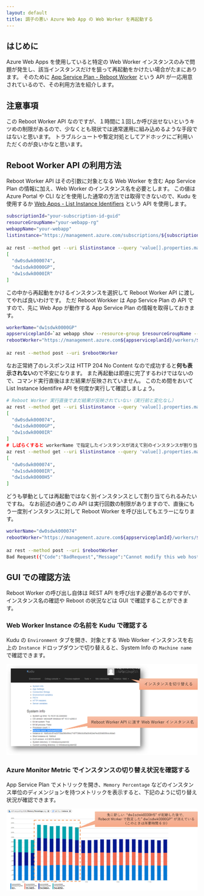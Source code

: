```yaml
---
layout: default
title: 調子の悪い Azure Web App の Web Worker を再起動する
---
```


## はじめに

Azure Web Apps を使用していると特定の Web Worker インスタンスのみで問題が発生し、該当インスタンスだけを狙って再起動をかけたい場合がたまにあります。
そのために [App Service Plan - Reboot Worker](https://docs.microsoft.com/en-us/rest/api/appservice/app-service-plans/reboot-worker) という API が一応用意されているので、その利用方法を紹介します。

## 注意事項

この Reboot Worker API なのですが、１時間に１回しか呼び出せないというキツめの制限があるので、少なくとも現状では通常運用に組み込めるような手段ではないと思います。
トラブルシュートや暫定対処としてアドホックにご利用いただくのが良いかなと思います。

## Reboot Worker API の利用方法

Reboot Worker API はその引数に対象となる Web Worker を含む App Service Plan の情報に加え、Web Worker のインスタンス名を必要とします。
この値は Azure Portal や CLI などを使用した通常の方法では取得できないので、Kudu を使用するか [Web Apps - List Instance Identifiers](https://docs.microsoft.com/ja-jp/rest/api/appservice/web-apps/list-instance-identifiers) という API を使用します。

```bash
subscriptionId="your-subscription-id-guid"
resourceGroupName="your-webapp-rg"
webappName="your-webapp"
listinstance="https://management.azure.com/subscriptions/${subscriptionId}/resourceGroups/${resourceGroupName}/providers/Microsoft.Web/sites/${webappName}/instances?api-version=2019-08-01"

az rest --method get --uri $listinstance --query 'value[].properties.machineName'
[
  "dw0sdwk000074",
  "dw1sdwk0000GP",
  "dw1sdwk0000IR"
]
```

この中から再起動をかけるインスタンスを選択して Reboot Worker API に渡してやれば良いわけです。
ただ Reboot Workker は App Service Plan の API ですので、先に Web App が動作する App Service Plan の情報を取得しておきます。

```bash
workerName="dw1sdwk0000GP"
appserviceplanId=`az webapp show --resource-group $resourceGroupName --name $webappName --output tsv --query "appServicePlanId"`
rebootWorker="https://management.azure.com${appserviceplanId}/workers/${workerName}/reboot?api-version=2019-08-01"

az rest --method post --uri $rebootWorker
```

なお正常終了のレスポンスは HTTP 204 No Content なので成功すると**何も表示されない**ので不安になります。
また再起動は即座に完了するわけではないので、コマンド実行直後はまだ結果が反映されていません。
このため間をおいて List Instance Identifire API を何度か実行して確認しましょう。

```bash
# Reboot Worker 実行直後でまだ結果が反映されていない（実行前と変化なし）
az rest --method get --uri $listinstance --query 'value[].properties.machineName'
[
  "dw0sdwk000074",
  "dw1sdwk0000GP",
  "dw1sdwk0000IR"
]
# しばらくすると workerName で指定したインスタンスが消えて別のインスタンスが割り当てられる
az rest --method get --uri $listinstance --query 'value[].properties.machineName'
[
  "dw0sdwk000074",
  "dw1sdwk0000IR",
  "dw1sdwk0000H5"
]
```

どうも挙動としては再起動ではなく別インスタンスとして割り当てられるみたいですね。
なお前述の通りこの API は実行回数の制限がありますので、直後にもう一度別インスタンスに対して Reboot Worker を呼び出してもエラーになります。

```bash
workerName="dw0sdwk000074"
rebootWorker="https://management.azure.com${appserviceplanId}/workers/${workerName}/reboot?api-version=2019-08-01"

az rest --method post --uri $rebootWorker
Bad Request({"Code":"BadRequest","Message":"Cannot modify this web hosting plan because another operation is in progress. Conflicting operation details: Another reboot operation is still in progress for server farm with id 'appserviceplanName'.\r\nProcedure: runtime.workers_requestWorkerReboot_v106","Target":null,"Details":[{"Message":"Cannot modify this web hosting plan because another operation is in progress. Conflicting operation details: Another reboot operation is still in progress for server farm with id 'appserviceplanName'.\r\nProcedure: runtime.workers_requestWorkerReboot_v106"},{"Code":"BadRequest"},{"ErrorEntity":{"ExtendedCode":"11008","MessageTemplate":"Cannot modify this web hosting plan because another operation is in progress. Conflicting operation details: {0}","Parameters":["Another reboot operation is still in progress for server farm with id 'appserviceplanName'.\r\nProcedure: runtime.workers_requestWorkerReboot_v106"],"Code":"BadRequest","Message":"Cannot modify this web hosting plan because another operation is in progress. Conflicting operation details: Another reboot operation is still in progress for server farm with id 'appserviceplanName'.\r\nProcedure: runtime.workers_requestWorkerReboot_v106"}}],"Innererror":null})
```

## GUI での確認方法

Reboot Worker の呼び出し自体は REST API を呼び出す必要があるのですが、インスタンス名の確認や Reboot の状況などは GUI で確認することができます。

### Web Worker Instance の名前を Kudu で確認する

Kudu の `Environment` タブを開き、対象とする Web Worker インスタンスを右上の `Instance` ドロップダウンで切り替えると、System Info の `Machine name` で確認できます。

![](./images/kudu-webworker.png)

### Azure Monitor Metric でインスタンスの切り替え状況を確認する

App Service Plan でメトリックを開き、`Memory Percentage` などのインスタンス単位のディメンジョンを持つメトリックを表示すると、下記のように切り替え状況が確認できます。

![](./images/monitor-webworker.png)
